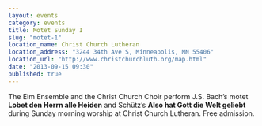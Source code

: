 ```yaml
---
layout: events
category: events
title: Motet Sunday I
slug: "motet-1"
location_name: Christ Church Lutheran
location_address: "3244 34th Ave S, Minneapolis, MN 55406"
location_url: "http://www.christchurchluth.org/map.html"
date: "2013-09-15 09:30"
published: true
---
```


The Elm Ensemble and the Christ Church Choir perform J.S. Bach’s motet **Lobet den Herrn alle Heiden** and Schütz’s **Also hat Gott die Welt geliebt** during Sunday morning worship at Christ Church Lutheran. Free admission.